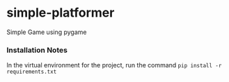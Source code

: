 # simple-platformer
Simple Game using pygame


### Installation Notes
In the virtual environment for the project, run the command
```pip install -r requirements.txt```